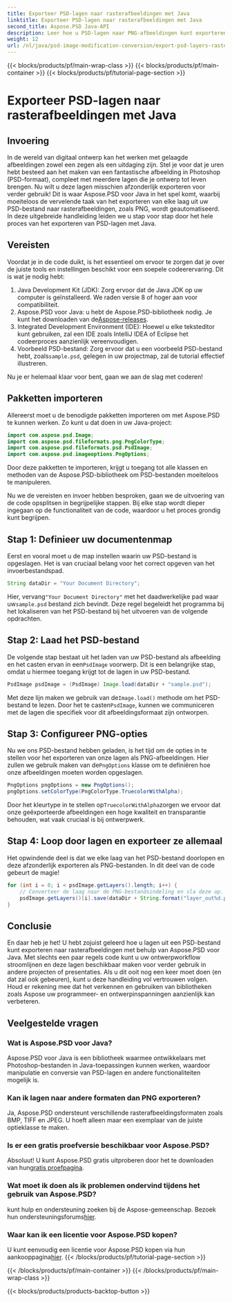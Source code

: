 ```yaml
---
title: Exporteer PSD-lagen naar rasterafbeeldingen met Java
linktitle: Exporteer PSD-lagen naar rasterafbeeldingen met Java
second_title: Aspose.PSD Java-API
description: Leer hoe u PSD-lagen naar PNG-afbeeldingen kunt exporteren met Aspose.PSD voor Java. Ontgrendel naadloze bestandsmanipulatie met onze gedetailleerde stapsgewijze zelfstudie.
weight: 12
url: /nl/java/psd-image-modification-conversion/export-psd-layers-raster-images/
---
```


{{< blocks/products/pf/main-wrap-class >}}
{{< blocks/products/pf/main-container >}}
{{< blocks/products/pf/tutorial-page-section >}}

# Exporteer PSD-lagen naar rasterafbeeldingen met Java

## Invoering

In de wereld van digitaal ontwerp kan het werken met gelaagde afbeeldingen zowel een zegen als een uitdaging zijn. Stel je voor dat je uren hebt besteed aan het maken van een fantastische afbeelding in Photoshop (PSD-formaat), compleet met meerdere lagen die je ontwerp tot leven brengen. Nu wilt u deze lagen misschien afzonderlijk exporteren voor verder gebruik! Dit is waar Aspose.PSD voor Java in het spel komt, waarbij moeiteloos de vervelende taak van het exporteren van elke laag uit uw PSD-bestand naar rasterafbeeldingen, zoals PNG, wordt geautomatiseerd. In deze uitgebreide handleiding leiden we u stap voor stap door het hele proces van het exporteren van PSD-lagen met Java.

## Vereisten

Voordat je in de code duikt, is het essentieel om ervoor te zorgen dat je over de juiste tools en instellingen beschikt voor een soepele codeerervaring. Dit is wat je nodig hebt:

1. Java Development Kit (JDK): Zorg ervoor dat de Java JDK op uw computer is geïnstalleerd. We raden versie 8 of hoger aan voor compatibiliteit.
2.  Aspose.PSD voor Java: u hebt de Aspose.PSD-bibliotheek nodig. Je kunt het downloaden van de[Aspose-releases](https://releases.aspose.com/psd/java/). 
3. Integrated Development Environment (IDE): Hoewel u elke teksteditor kunt gebruiken, zal een IDE zoals IntelliJ IDEA of Eclipse het codeerproces aanzienlijk vereenvoudigen.
4.  Voorbeeld PSD-bestand: Zorg ervoor dat u een voorbeeld PSD-bestand hebt, zoals`sample.psd`, gelegen in uw projectmap, zal de tutorial effectief illustreren.

Nu je er helemaal klaar voor bent, gaan we aan de slag met coderen!

## Pakketten importeren

Allereerst moet u de benodigde pakketten importeren om met Aspose.PSD te kunnen werken. Zo kunt u dat doen in uw Java-project:

```java
import com.aspose.psd.Image;
import com.aspose.psd.fileformats.png.PngColorType;
import com.aspose.psd.fileformats.psd.PsdImage;
import com.aspose.psd.imageoptions.PngOptions;
```

Door deze pakketten te importeren, krijgt u toegang tot alle klassen en methoden van de Aspose.PSD-bibliotheek om PSD-bestanden moeiteloos te manipuleren.

Nu we de vereisten en invoer hebben besproken, gaan we de uitvoering van de code opsplitsen in begrijpelijke stappen. Bij elke stap wordt dieper ingegaan op de functionaliteit van de code, waardoor u het proces grondig kunt begrijpen.

## Stap 1: Definieer uw documentenmap

Eerst en vooral moet u de map instellen waarin uw PSD-bestand is opgeslagen. Het is van cruciaal belang voor het correct opgeven van het invoerbestandspad.

```java
String dataDir = "Your Document Directory";
```

 Hier, vervang`"Your Document Directory"` met het daadwerkelijke pad waar uw`sample.psd` bestand zich bevindt. Deze regel begeleidt het programma bij het lokaliseren van het PSD-bestand bij het uitvoeren van de volgende opdrachten.

## Stap 2: Laad het PSD-bestand

 De volgende stap bestaat uit het laden van uw PSD-bestand als afbeelding en het casten ervan in een`PsdImage` voorwerp. Dit is een belangrijke stap, omdat u hiermee toegang krijgt tot de lagen in uw PSD-bestand.

```java
PsdImage psdImage = (PsdImage) Image.load(dataDir + "sample.psd");
```

 Met deze lijn maken we gebruik van de`Image.load()` methode om het PSD-bestand te lezen. Door het te casten`PsdImage`, kunnen we communiceren met de lagen die specifiek voor dit afbeeldingsformaat zijn ontworpen.

## Stap 3: Configureer PNG-opties

Nu we ons PSD-bestand hebben geladen, is het tijd om de opties in te stellen voor het exporteren van onze lagen als PNG-afbeeldingen. Hier zullen we gebruik maken van de`PngOptions` klasse om te definiëren hoe onze afbeeldingen moeten worden opgeslagen.

```java
PngOptions pngOptions = new PngOptions();
pngOptions.setColorType(PngColorType.TruecolorWithAlpha);
```

 Door het kleurtype in te stellen op`TruecolorWithAlpha`zorgen we ervoor dat onze geëxporteerde afbeeldingen een hoge kwaliteit en transparantie behouden, wat vaak cruciaal is bij ontwerpwerk.

## Stap 4: Loop door lagen en exporteer ze allemaal

Het opwindende deel is dat we elke laag van het PSD-bestand doorlopen en deze afzonderlijk exporteren als PNG-bestanden. In dit deel van de code gebeurt de magie!

```java
for (int i = 0; i < psdImage.getLayers().length; i++) {
    // Converteer de laag naar de PNG-bestandsindeling en sla deze op.
    psdImage.getLayers()[i].save(dataDir + String.format("layer_out%d.png", i + 1), pngOptions);
}
```

## Conclusie

En daar heb je het! U hebt zojuist geleerd hoe u lagen uit een PSD-bestand kunt exporteren naar rasterafbeeldingen met behulp van Aspose.PSD voor Java. Met slechts een paar regels code kunt u uw ontwerpworkflow stroomlijnen en deze lagen beschikbaar maken voor verder gebruik in andere projecten of presentaties. Als u dit ooit nog een keer moet doen (en dat zal ook gebeuren), kunt u deze handleiding vol vertrouwen volgen. Houd er rekening mee dat het verkennen en gebruiken van bibliotheken zoals Aspose uw programmeer- en ontwerpinspanningen aanzienlijk kan verbeteren.

## Veelgestelde vragen

### Wat is Aspose.PSD voor Java?
Aspose.PSD voor Java is een bibliotheek waarmee ontwikkelaars met Photoshop-bestanden in Java-toepassingen kunnen werken, waardoor manipulatie en conversie van PSD-lagen en andere functionaliteiten mogelijk is.

### Kan ik lagen naar andere formaten dan PNG exporteren?
Ja, Aspose.PSD ondersteunt verschillende rasterafbeeldingsformaten zoals BMP, TIFF en JPEG. U hoeft alleen maar een exemplaar van de juiste optieklasse te maken.

### Is er een gratis proefversie beschikbaar voor Aspose.PSD?
 Absoluut! U kunt Aspose.PSD gratis uitproberen door het te downloaden van hun[gratis proefpagina](https://releases.aspose.com/).

### Wat moet ik doen als ik problemen ondervind tijdens het gebruik van Aspose.PSD?
 kunt hulp en ondersteuning zoeken bij de Aspose-gemeenschap. Bezoek hun ondersteuningsforums[hier](https://forum.aspose.com/c/psd/34).

### Waar kan ik een licentie voor Aspose.PSD kopen?
 U kunt eenvoudig een licentie voor Aspose.PSD kopen via hun aankooppagina[hier](https://purchase.aspose.com/buy).
{{< /blocks/products/pf/tutorial-page-section >}}

{{< /blocks/products/pf/main-container >}}
{{< /blocks/products/pf/main-wrap-class >}}

{{< blocks/products/products-backtop-button >}}
